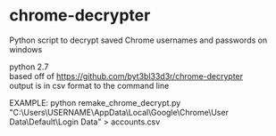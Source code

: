 chrome-decrypter
================
Python script to decrypt saved Chrome usernames and passwords on windows

python 2.7  
based off of https://github.com/byt3bl33d3r/chrome-decrypter  
output is in csv format to the command line

EXAMPLE:
python remake_chrome_decrypt.py "C:\Users\USERNAME\AppData\Local\Google\Chrome\User Data\Default\Login Data" > accounts.csv
